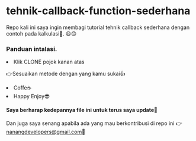 # tehnik-callback-function-sederhana
Repo kali ini saya ingin membagi tutorial tehnik callback sederhana dengan contoh pada kalkulasi🧮.
😆😊
### Panduan intalasi.

  <li>Klik CLONE pojok kanan atas</li>
  <p>👉Sesuaikan metode dengan yang kamu sukai👍</p>
  <li>Coffe☕</li>
  <li>Happy Enjoy😎</li>
  
#### Saya berharap kedepannya file ini untuk terus saya update📜
Dan juga saya senang apabila ada yang mau berkontribusi di repo ini
👉nanangdevelopers@gmail.com📧


